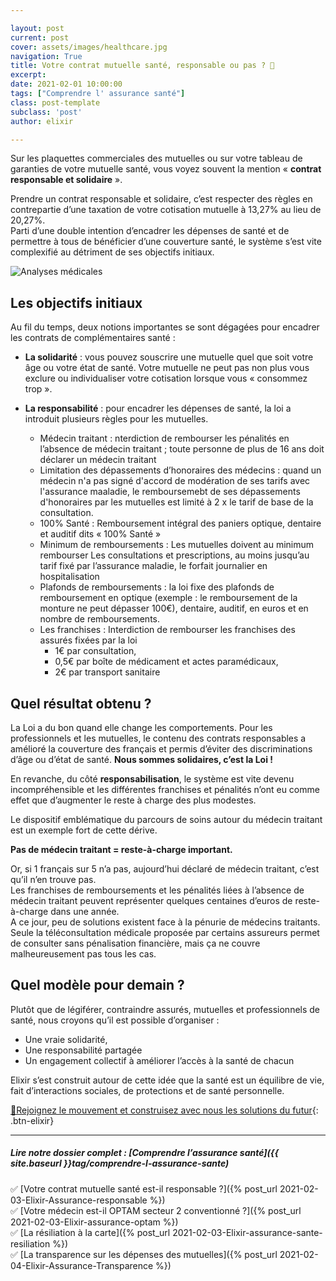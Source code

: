 ```yaml
---

layout: post
current: post
cover: assets/images/healthcare.jpg
navigation: True
title: Votre contrat mutuelle santé, responsable ou pas ? 🧐
excerpt: 
date: 2021-02-01 10:00:00
tags: ["Comprendre l' assurance santé"]
class: post-template
subclass: 'post'
author: elixir

---
```


Sur les plaquettes commerciales des mutuelles ou sur votre tableau de garanties de votre mutuelle santé, vous voyez souvent la mention « **contrat responsable et solidaire** ».

Prendre un contrat responsable et solidaire, c’est respecter des règles en contrepartie d’une taxation de votre cotisation mutuelle à 13,27% au lieu de 20,27%.  
Parti d’une double intention d’encadrer les dépenses de santé et de permettre à tous de bénéficier d’une couverture santé, le système s’est vite complexifié au détriment de ses objectifs initiaux.

![Analyses médicales]( https://live.staticflickr.com/7920/32971070788_ceff09976f_b.jpg)
 
## Les objectifs initiaux

Au fil du temps, deux notions importantes se sont dégagées pour encadrer les contrats de complémentaires santé :  
- **La solidarité** : vous pouvez souscrire une mutuelle quel que soit votre âge ou votre état de santé. Votre mutuelle ne peut pas non plus vous exclure ou individualiser votre cotisation lorsque vous « consommez trop ».

- **La responsabilité** : pour encadrer les dépenses de santé, la loi a introduit plusieurs règles pour les mutuelles.
    - Médecin traitant : nterdiction de rembourser les pénalités en l’absence de médecin traitant ; toute personne de plus de 16 ans doit déclarer un médecin traitant
    - Limitation des dépassements d’honoraires des médecins : quand un médecin n'a pas signé d'accord de modération de ses tarifs avec l'assurance maaladie, le remboursemebt de ses dépassements d'honoraires par les mutuelles est limité à 2 x le tarif de base de la consultation.
    - 100% Santé : Remboursement intégral des paniers optique, dentaire et auditif dits « 100% Santé » 
    - Minimum de remboursements : Les mutuelles doivent au minimum rembourser Les consultations et prescriptions, au moins jusqu’au tarif fixé par l’assurance maladie, le forfait journalier en hospitalisation
    - Plafonds de remboursements : la loi fixe des plafonds de remboursement en optique (exemple : le remboursement de la monture ne peut dépasser 100€), dentaire, auditif, en euros et en nombre de remboursements.
    - Les franchises : Interdiction de rembourser les franchises des assurés fixées par la loi
         - 1€ par consultation, 
         - 0,5€ par boîte de médicament et actes paramédicaux, 
         - 2€ par transport sanitaire

## Quel résultat obtenu ? 

La Loi a du bon quand elle change les comportements. Pour les professionnels et les mutuelles, le contenu des contrats responsables a amélioré la couverture des français et permis d’éviter des discriminations d’âge ou d’état de santé. **Nous sommes solidaires, c’est la Loi !**

En revanche, du côté **responsabilisation**, le système est vite devenu incompréhensible et les différentes franchises et pénalités n’ont eu comme effet que d’augmenter le reste à charge des plus modestes.  

Le dispositif emblématique du parcours de soins autour du médecin traitant est un exemple fort de cette dérive.   

**Pas de médecin traitant = reste-à-charge important.**

Or, si 1 français sur 5 n’a pas, aujourd’hui déclaré de médecin traitant, c’est qu’il n’en trouve pas.   
Les franchises de remboursements et les pénalités liées à l’absence de médecin traitant peuvent représenter quelques centaines d’euros de reste-à-charge dans une année.  
A ce jour, peu de solutions existent face à la pénurie de médecins traitants. Seule la téléconsultation médicale proposée par certains assureurs permet de consulter sans pénalisation financière, mais ça ne couvre malheureusement pas tous les cas.  

## Quel modèle pour demain ?
Plutôt que de légiférer, contraindre assurés, mutuelles et professionnels de santé, nous croyons qu’il est possible d’organiser :

-	Une vraie solidarité,
-	Une responsabilité partagée
-	Un engagement collectif à améliorer l’accès à la santé de chacun

Elixir s’est construit autour de cette idée que la santé est un équilibre de vie, fait d’interactions sociales, de protections et de santé personnelle.


[🚎Rejoignez le mouvement et construisez avec nous les solutions du futur](https://elixir-sante.fr){: .btn-elixir}

---

##### Lire notre dossier complet : [Comprendre l’assurance santé]({{ site.baseurl }}tag/comprendre-l-assurance-sante)

✅ [Votre contrat mutuelle santé est-il responsable ?]({% post_url 2021-02-03-Elixir-Assurance-responsable %})  
✅ [Votre médecin est-il OPTAM secteur 2 conventionné ?]({% post_url 2021-02-03-Elixir-assurance-optam %})  
✅ [La résiliation à la carte]({% post_url 2021-02-03-Elixir-assurance-sante-resiliation %})  
✅ [La transparence sur les dépenses des mutuelles]({% post_url 2021-02-04-Elixir-Assurance-Transparence %})  

